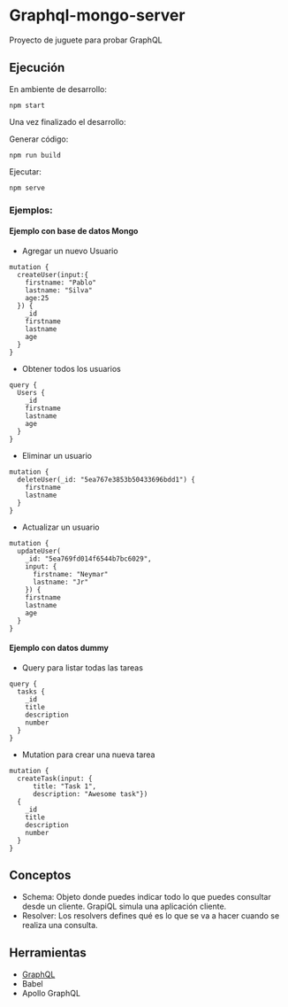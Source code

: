 # Graphql-mongo-server
Proyecto de juguete para probar GraphQL

## Ejecución

En ambiente de desarrollo:

```
npm start
```

Una vez finalizado el desarrollo:

Generar código: 
```
npm run build
```

Ejecutar:
```
npm serve
```

### Ejemplos:

#### Ejemplo con base de datos Mongo

* Agregar un nuevo Usuario 
```
mutation {
  createUser(input:{
    firstname: "Pablo"
    lastname: "Silva"
    age:25
  }) {
    _id
    firstname
    lastname
    age
  }
}
```

* Obtener todos los usuarios 
```
query {
  Users {
    _id
    firstname
    lastname
    age
  }
}
```

* Eliminar un usuario 
```
mutation {
  deleteUser(_id: "5ea767e3853b50433696bdd1") {
    firstname
    lastname
  }
}
```

* Actualizar un usuario 
```
mutation {
  updateUser(
    _id: "5ea769fd014f6544b7bc6029", 
    input: {
      firstname: "Neymar"
      lastname: "Jr"
    }) {
    firstname
    lastname
    age
  }
}
```

#### Ejemplo con datos dummy

* Query para listar todas las tareas
```
query {
  tasks {
    _id
    title
    description
    number
  }
}
```


* Mutation para crear una nueva tarea
```
mutation {
  createTask(input: {
      title: "Task 1", 
      description: "Awesome task"}) 
  {
    _id
    title
    description
    number
  }
}
```

## Conceptos

* Schema: Objeto donde puedes indicar todo lo que puedes consultar desde un cliente. GrapiQL simula una aplicación cliente. 
* Resolver: Los resolvers defines qué es lo que se va a hacer cuando se realiza una consulta.

## Herramientas

* [GraphQL](https://graphql.org)
* Babel
* Apollo GraphQL

